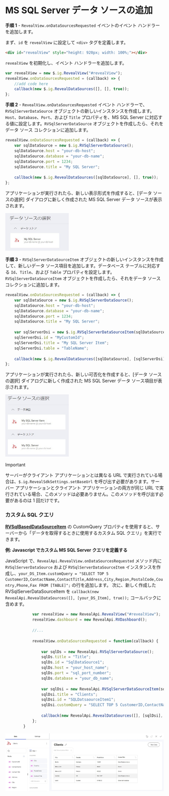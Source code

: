 # MS SQL Server データ ソースの追加

**手順 1** - `RevealView.onDataSourcesRequested` イベントのイベント ハンドラーを追加します。

まず、`id` を `revealView` に設定して `<div>` タグを定義します。

```html
<div id="revealView" style="height: 920px; width: 100%;"></div>
```

`revealView` を初期化し、イベント ハンドラーを追加します。

```javascript
var revealView = new $.ig.RevealView("#revealView");
revealView.onDataSourcesRequested = (callback) => {
    //add code here
    callback(new $.ig.RevealDataSources([], [], true));
};
```

**手順 2** - `RevealView.onDataSourcesRequested` イベント ハンドラーで、`RVSqlServerDataSource` オブジェクトの新しいインスタンスを作成します。`Host`、`Database`、`Port`、および `Title` プロパティを、MS SQL Server に対応する値に設定します。`RVSqlServerDataSource` オブジェクトを作成したら、それをデータ ソース コレクションに追加します。

```javascript
revealView.onDataSourcesRequested = (callback) => {
    var sqlDataSource = new $.ig.RVSqlServerDataSource();
    sqlDataSource.host = "your-db-host";
    sqlDataSource.database = "your-db-name";
    sqlDataSource.port = 1234;
    sqlDataSource.title = "My SQL Server";

    callback(new $.ig.RevealDataSources([sqlDataSource], [], true));
};
```

アプリケーションが実行されたら、新しい表示形式を作成すると、[データ ソースの選択] ダイアログに新しく作成された  MS SQL Server データ ソースが表示されます。

<img src="images/ms-sql-server-data-source.jpg" alt="" width="40%"/>

**手順 3** - `RVSqlServerDataSourceItem` オブジェクトの新しいインスタンスを作成して、新しいデータ ソース項目を追加します。データベース テーブルに対応する `Id`、`Title`、および `Table` プロパティを設定します。`RVSqlServerDataSourceItem` オブジェクトを作成したら、それをデータ ソース コレクションに追加します。

```javascript
revealView.onDataSourcesRequested = (callback) => {
    var sqlDataSource = new $.ig.RVSqlServerDataSource();
    sqlDataSource.host = "your-db-host";
    sqlDataSource.database = "your-db-name";
    sqlDataSource.port = 1234;
    sqlDataSource.title = "My SQL Server";

    var sqlServerDsi = new $.ig.RVSqlServerDataSourceItem(sqlDataSource);
    sqlServerDsi.id = "MyCustomId";
    sqlServerDsi.title = "My SQL Server Item";
    sqlServerDsi.table = "TableName";    

    callback(new $.ig.RevealDataSources([sqlDataSource], [sqlServerDsi], true));
};
```

アプリケーションが実行されたら、新しい可否化を作成すると、[データ ソースの選択] ダイアログに新しく作成された MS SQL Server データ ソース項目が表示されます。

<img src="images/ms-sql-server-data-source-item.jpg" alt="" width="40%"/>

> [!IMPORTANT]
> サーバーがクライアント アプリケーションとは異なる URL で実行されている場合は、`$.ig.RevealSdkSettings.setBaseUrl` を呼び出す必要があります。サーバー アプリケーションとクライアント アプリケーションの両方が同じ URL で実行されている場合、このメソッドは必要ありません。このメソッドを呼び出す必要があるのは 1 回だけです。


### カスタム SQL クエリ

[**RVSqlBasedDataSourceItem**](https://help.revealbi.io/api/aspnet/latest/Reveal.Sdk.RVSqlBasedDataSourceItem.html#properties) の CustomQuery プロパティを使用すると、サーバーから「データを取得するときに使用するカスタム SQL クエリ」を実行できます。


**例: Javascript でカスタム MS SQL Server クエリを定義する**

JavaScript で、`RevealApi.RevealView.onDataSourcesRequested` メソッド内に `RVSqlServerDataSource` および `RVSqlServerDataSourceItem` インスタンスを作成し、`your_DS_Item.customQuery = "SELECT TOP 5 CustomerID,ContactName,ContactTitle,Address,City,Region,PostalCode,Country,Phone,Fax FROM [TABLE]";` の行を追加します。
次に、新しく作成した RVSqlServerDataSourceItem を `callback(new RevealApi.RevealDataSources([], [your_DS_Item], true));` コールバックに含めます。

```javascript
            var revealView = new RevealApi.RevealView("#revealView");
            revealView.dashboard = new RevealApi.RVDashboard();

            //...

            revealView.onDataSourcesRequested = function(callback) {

                var sqlDs = new RevealApi.RVSqlServerDataSource();
                sqlDs.title = "Title";
                sqlDs.id = "SqlDataSource1";
                sqlDs.host = "your_host_name";
                sqlDs.port = "sql_port_number";
                sqlDs.database = "your_db_name";

                var sqlDsi = new RevealApi.RVSqlServerDataSourceItem(sqlDs);
                sqlDsi.title = "Clients";
                sqlDsi.id = "SQLDatsaourceItem1";
                sqlDsi.customQuery = "SELECT TOP 5 CustomerID,ContactName,ContactTitle,Address,City,Region,PostalCode,Country,Phone,Fax FROM [TABLE]";

                callback(new RevealApi.RevealDataSources([], [sqlDsi], true));
            };
        }
```

![](images/custom-query-web.jpg)
